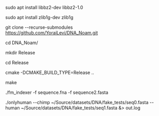 sudo apt install libbz2-dev libbz2-1.0

sudo apt install zlib1g-dev zlib1g

git clone --recurse-submodules https://github.com/YoraiLevi/DNA_Noam.git

cd DNA_Noam/

mkdir Release

cd Release

cmake -DCMAKE_BUILD_TYPE=Release ..

make

./fm_indexer -f sequence.fna -f sequence2.fasta

./onlyhuman --chimp ~/Source/datasets/DNA/fake_tests/seq0.fasta --human ~/Source/datasets/DNA/fake_tests/seq1.fasta &> out.log
